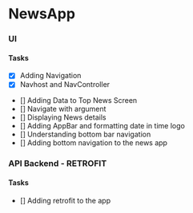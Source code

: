 # NewsApp

### UI
#### Tasks
- [x] Adding Navigation
- [x] Navhost and NavController
- [] Adding Data to Top News Screen
- [] Navigate with argument
- [] Displaying News details
- [] Adding AppBar and formatting date in time logo
- [] Understanding bottom bar navigation
- [] Adding bottom navigation to the news app


### API Backend - RETROFIT
#### Tasks
- [] Adding retrofit to the app
